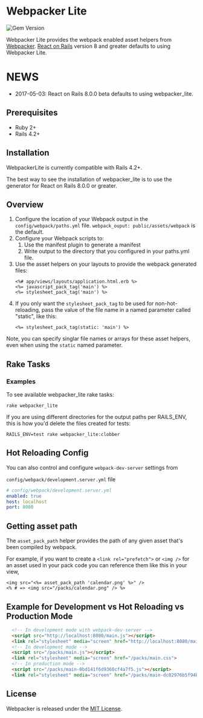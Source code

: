 # Webpacker Lite
![Gem Version](https://badge.fury.io/rb/webpacker_lite.svg)

Webpacker Lite provides the webpack enabled asset helpers from [Webpacker](https://github.com/rails/webpacker).
[React on Rails](https://github.com/shakacode/react_on_rails) version 8 and greater defaults to using Webpacker Lite. 

# NEWS
 
* 2017-05-03: React on Rails 8.0.0 beta defaults to using webpacker_lite.

## Prerequisites

* Ruby 2+
* Rails 4.2+

## Installation

WebpackerLite is currently compatible with Rails 4.2+.

The best way to see the installation of webpacker_lite is to use the generator for React on Rails 8.0.0 or greater.

## Overview

1. Configure the location of your Webpack output in the `config/webpack/paths.yml` file.
   `webpack_ouput: public/assets/webpack` is the default.
2. Configure your Webpack scripts to:
   1. Use the manifest plugin to generate a manifest
   2. Write output to the directory that you configured in your paths.yml file.
3. Use the asset helpers on your layouts to provide the webpack generated files:
   ```erb
   <%# app/views/layouts/application.html.erb %>
   <%= javascript_pack_tag('main') %>
   <%= stylesheet_pack_tag('main') %>
   ```
4. If you only want the `stylesheet_pack_tag` to be used for non-hot-reloading, pass the value of the file name in a named parameter called "static", like this:
   ```erb
   <%= stylesheet_pack_tag(static: 'main') %>
   ```

Note, you can specify singlar file names or arrays for these asset helpers, even when using the `static` named parameter.

## Rake Tasks

### Examples

To see available webpacker_lite rake tasks:

```
rake webpacker_lite
```

If you are using different directories for the output paths per RAILS_ENV, this is how you'd delete the files created for tests: 
```
RAILS_ENV=test rake webpacker_lite:clobber
```

## Hot Reloading Config   
You can also control and configure `webpack-dev-server` settings from

`config/webpack/development.server.yml` file

```yml
# config/webpack/development.server.yml
enabled: true
host: localhost
port: 8080
```

## Getting asset path

The `asset_pack_path` helper provides the path of any given asset that's been compiled by webpack.

For example, if you want to create a `<link rel="prefetch">` or `<img />`
for an asset used in your pack code you can reference them like this in your view,

```erb
<img src="<%= asset_pack_path 'calendar.png' %>" />
<% # => <img src="/packs/calendar.png" /> %>
```

## Example for Development vs Hot Reloading vs Production Mode
```html
  <!-- In development mode with webpack-dev-server -->
  <script src="http://localhost:8080/main.js"></script>
  <link rel="stylesheet" media="screen" href="http://localhost:8080/main.css">
  <!-- In development mode -->
  <script src="/packs/main.js"></script>
  <link rel="stylesheet" media="screen" href="/packs/main.css">
  <!-- In production mode -->
  <script src="/packs/main-0bd141f6d9360cf4a7f5.js"></script>
  <link rel="stylesheet" media="screen" href="/packs/main-dc02976b5f94b507e3b6.css">
```

## License
Webpacker is released under the [MIT License](https://opensource.org/licenses/MIT).
